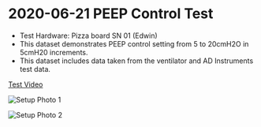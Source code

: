 # 2020-06-21 PEEP Control Test

- Test Hardware: Pizza board SN 01 (Edwin)
- This dataset demonstrates PEEP control setting from 5 to 20cmH2O in 5cmH20 increments.
- This dataset includes data taken from the ventilator and AD Instruments test data.

[Test Video](https://youtu.be/omXrIwu3ghE)

![Setup Photo 1](SetupPhoto1.jpeg)

![Setup Photo 2](SetupPhoto2.jpeg)
